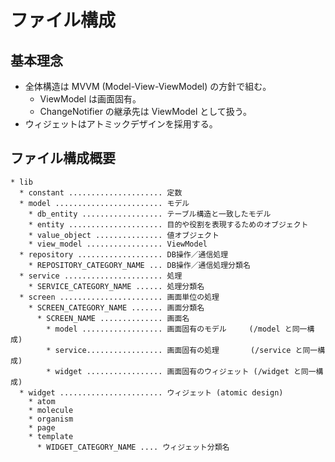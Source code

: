 # ファイル構成

## 基本理念

* 全体構造は MVVM (Model-View-ViewModel) の方針で組む。
  * ViewModel は画面固有。
  * ChangeNotifier の継承先は ViewModel として扱う。
* ウィジェットはアトミックデザインを採用する。

## ファイル構成概要

```
* lib
  * constant ..................... 定数
  * model ........................ モデル
    * db_entity .................. テーブル構造と一致したモデル
    * entity ..................... 目的や役割を表現するためのオブジェクト
    * value_object ............... 値オブジェクト
    * view_model ................. ViewModel
  * repository ................... DB操作／通信処理
    * REPOSITORY_CATEGORY_NAME ... DB操作／通信処理分類名
  * service ...................... 処理
    * SERVICE_CATEGORY_NAME ...... 処理分類名
  * screen ....................... 画面単位の処理
    * SCREEN_CATEGORY_NAME ....... 画面分類名
      * SCREEN_NAME .............. 画面名
        * model .................. 画面固有のモデル     (/model と同一構成)
        * service................. 画面固有の処理       (/service と同一構成)
        * widget ................. 画面固有のウィジェット (/widget と同一構成)
  * widget ....................... ウィジェット (atomic design)
    * atom
    * molecule
    * organism
    * page
    * template
      * WIDGET_CATEGORY_NAME .... ウィジェット分類名
```
